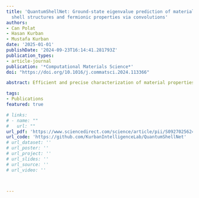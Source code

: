 ```yaml
---
title: 'QuantumShellNet: Ground-state eigenvalue prediction of materials using electronic
  shell structures and fermionic properties via convolutions'
authors:
- Can Polat
- Hasan Kurban
- Mustafa Kurban
date: '2025-01-01'
publishDate: '2024-09-23T16:14:41.281793Z'
publication_types:
- article-journal
publication: '*Computational Materials Science*'
doi: "https://doi.org/10.1016/j.commatsci.2024.113366"

abstract: Efficient and precise characterization of material properties is critical in quantum mechanical modeling. While Density Functional Theory (DFT) remains a foundational method for analyzing material properties, it faces scalability challenges and precision limitations, especially with complex materials. This study introduces QuantumShellNet, a novel vision-based approach that combines an orbital encoder and a physics-informed deep neural network. QuantumShellNet is specifically designed to rapidly and accurately predict ground-state eigenvalues in materials by leveraging electronic shell structures and their fermionic properties. Experiments conducted across a diverse range of elements and molecules show that QuantumShellNet outperforms traditional DFT as well as modern machine learning methods, including PsiFormer and FermiNet.

tags:
- Publications
featured: true

# links:
# - name: ""
#   url: ""
url_pdf: 'https://www.sciencedirect.com/science/article/pii/S0927025624005871'
url_code: 'https://github.com/KurbanIntelligenceLab/QuantumShellNet'
# url_dataset: ''
# url_poster: ''
# url_project: ''
# url_slides: ''
# url_source: ''
# url_video: ''



---
```

